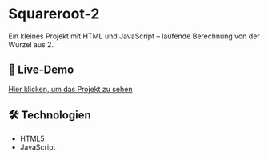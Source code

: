 # Squareroot-2

Ein kleines Projekt mit HTML und JavaScript – laufende Berechnung von der Wurzel aus 2.

## 🔗 Live-Demo  
[Hier klicken, um das Projekt zu sehen](https://derlangsamealex.github.io/Squareroot-2/Squareroot)

## 🛠️ Technologien  
- HTML5  
- JavaScript
